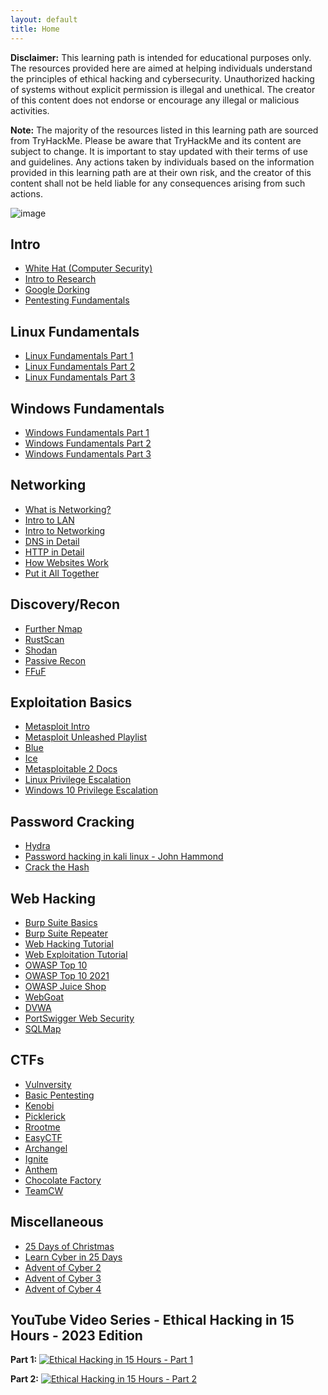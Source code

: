 ```yaml
---
layout: default
title: Home
---
```


**Disclaimer:** This learning path is intended for educational purposes only. The resources provided here are aimed at helping individuals understand the principles of ethical hacking and cybersecurity. Unauthorized hacking of systems without explicit permission is illegal and unethical. The creator of this content does not endorse or encourage any illegal or malicious activities. 

**Note:** The majority of the resources listed in this learning path are sourced from TryHackMe. Please be aware that TryHackMe and its content are subject to change. It is important to stay updated with their terms of use and guidelines. Any actions taken by individuals based on the information provided in this learning path are at their own risk, and the creator of this content shall not be held liable for any consequences arising from such actions.

![image](https://github.com/hac01/LearnToHack/assets/70646122/b325c484-5475-4de8-b037-a1a9c7409fda)

## Intro
- [White Hat (Computer Security)](https://en.wikipedia.org/wiki/White_hat_(computer_security))
- [Intro to Research](https://tryhackme.com/room/introtoresearch)
- [Google Dorking](https://tryhackme.com/room/googledorking)
- [Pentesting Fundamentals](https://tryhackme.com/room/pentestingfundamentals)

## Linux Fundamentals
- [Linux Fundamentals Part 1](https://tryhackme.com/room/linuxfundamentalspart1)
- [Linux Fundamentals Part 2](https://tryhackme.com/room/linuxfundamentalspart2)
- [Linux Fundamentals Part 3](https://tryhackme.com/room/linuxfundamentalspart3)

## Windows Fundamentals
- [Windows Fundamentals Part 1](https://tryhackme.com/room/windowsfundamentals1xbx)
- [Windows Fundamentals Part 2](https://tryhackme.com/room/windowsfundamentals2x0x)
- [Windows Fundamentals Part 3](https://tryhackme.com/room/windowsfundamentals3xzx)

## Networking
- [What is Networking?](https://tryhackme.com/room/whatisnetworking)
- [Intro to LAN](https://tryhackme.com/room/introtolan)
- [Intro to Networking](https://tryhackme.com/room/introtonetworking)
- [DNS in Detail](https://tryhackme.com/room/dnsindetail)
- [HTTP in Detail](https://tryhackme.com/room/httpindetail)
- [How Websites Work](https://www.youtube.com/watch?v=iWoiwFRLV4I)
- [Put it All Together](https://www.youtube.com/watch?v=Aa_FAA3v22g)

## Discovery/Recon
- [Further Nmap](https://tryhackme.com/room/furthernmap)
- [RustScan](https://tryhackme.com/room/rustscan)
- [Shodan](https://tryhackme.com/room/shodan)
- [Passive Recon](https://tryhackme.com/room/passiverecon)
- [FFuF](https://tryhackme.com/room/ffuf)

## Exploitation Basics
- [Metasploit Intro](https://tryhackme.com/room/metasploitintro)
- [Metasploit Unleashed Playlist](https://youtube.com/playlist?list=PLBf0hzazHTGN31ZPTzBbk70bohTYT7HSm)
- [Blue](https://tryhackme.com/room/blue)
- [Ice](https://tryhackme.com/room/ice)
- [Metasploitable 2 Docs](https://docs.rapid7.com/metasploit/metasploitable-2/)
- [Linux Privilege Escalation](https://tryhackme.com/room/linuxprivesc)
- [Windows 10 Privilege Escalation](https://tryhackme.com/room/windows10privesc)

## Password Cracking
- [Hydra](https://tryhackme.com/room/hydra)
- [Password hacking in kali linux - John Hammond](https://youtu.be/4X5aoQ8i-_g?si=rhIlzQPf-js6NdYo)
- [Crack the Hash](https://tryhackme.com/room/crackthehash)

## Web Hacking
- [Burp Suite Basics](https://tryhackme.com/room/burpsuitebasics)
- [Burp Suite Repeater](https://tryhackme.com/room/burpsuiterepeater)
- [Web Hacking Tutorial](https://youtu.be/G3hpAeoZ4ek?si=Vbzl564Gc1Ii27Ai)
- [Web Exploitation Tutorial](https://www.youtube.com/watch?v=nXm324qSfRA)
- [OWASP Top 10](https://tryhackme.com/room/owasptop10)
- [OWASP Top 10 2021](https://tryhackme.com/room/owasptop102021)
- [OWASP Juice Shop](https://tryhackme.com/room/owaspjuiceshop)
- [WebGoat](https://tryhackme.com/room/webgoat)
- [DVWA](https://tryhackme.com/room/dvwa)
- [PortSwigger Web Security](https://portswigger.net/web-security)
- [SQLMap](https://tryhackme.com/room/sqlmap)

## CTFs
- [Vulnversity](https://tryhackme.com/room/vulnversity)
- [Basic Pentesting](https://tryhackme.com/room/basicpentestingjt)
- [Kenobi](https://tryhackme.com/room/kenobi)
- [Picklerick](https://tryhackme.com/room/picklerick)
- [Rrootme](https://tryhackme.com/room/rrootme)
- [EasyCTF](https://tryhackme.com/room/easyctf)
- [Archangel](https://tryhackme.com/room/archangel)
- [Ignite](https://tryhackme.com/room/ignite)
- [Anthem](https://tryhackme.com/room/anthem)
- [Chocolate Factory](https://tryhackme.com/room/chocolatefactory)
- [TeamCW](https://tryhackme.com/room/teamcw)

## Miscellaneous
- [25 Days of Christmas](https://tryhackme.com/room/25daysofchristmas)
- [Learn Cyber in 25 Days](https://tryhackme.com/room/learncyberin25days)
- [Advent of Cyber 2](https://tryhackme.com/room/adventofcyber2)
- [Advent of Cyber 3](https://tryhackme.com/room/adventofcyber3)
- [Advent of Cyber 4](https://tryhackme.com/room/adventofcyber4)

## YouTube Video Series - Ethical Hacking in 15 Hours - 2023 Edition

**Part 1:**
[![Ethical Hacking in 15 Hours - Part 1](https://img.youtube.com/vi/3FNYvj2U0HM/0.jpg)](https://youtu.be/3FNYvj2U0HM?si=Q2H8EvwP99yxs172)

**Part 2:**
[![Ethical Hacking in 15 Hours - Part 2](https://img.youtube.com/vi/sH4JCwjybGs/0.jpg)](https://www.youtube.com/watch?v=sH4JCwjybGs)
